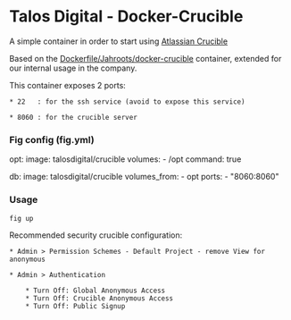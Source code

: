 Talos Digital - Docker-Crucible
===============

A simple container in order to start using [Atlassian Crucible](https://www.atlassian.com/software/crucible/overview)

Based on the [Dockerfile/Jahroots/docker-crucible](https://github.com/Jahroots/docker-crucible) container, extended for our internal usage in the company.

This container exposes 2 ports:

	* 22   : for the ssh service (avoid to expose this service)
	
	* 8060 : for the crucible server

### Fig config (fig.yml)
opt:
  image: talosdigital/crucible
  volumes:
    - /opt
  command: true

db:
  image: talosdigital/crucible
  volumes_from:
    - opt
  ports:
    - "8060:8060"

### Usage
	fig up
	
Recommended security crucible configuration:

	* Admin > Permission Schemes - Default Project - remove View for anonymous

	* Admin > Authentication

		* Turn Off: Global Anonymous Access
		* Turn Off: Crucible Anonymous Access
		* Turn Off: Public Signup
